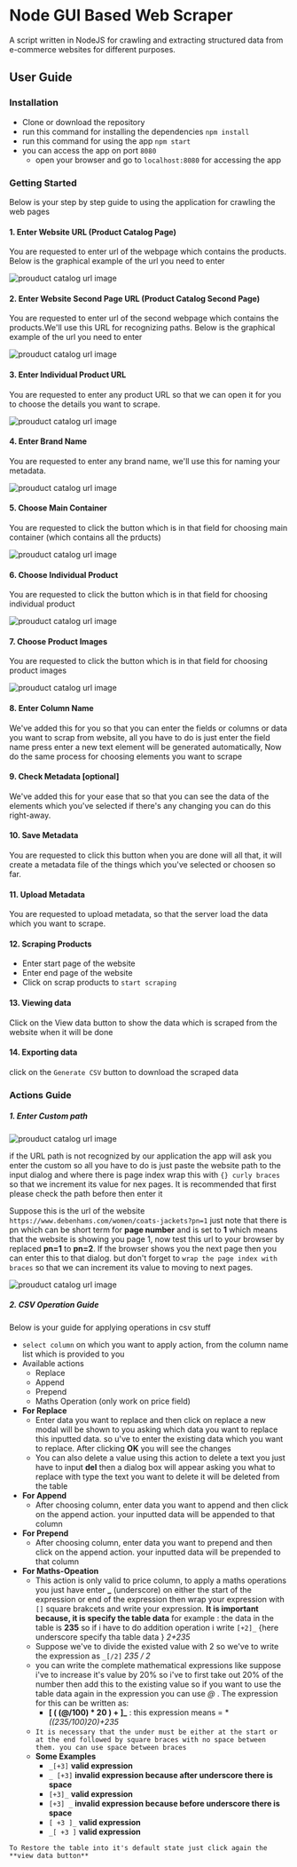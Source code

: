 # Node GUI Based Web Scraper 

A script written in NodeJS for crawling and extracting structured data from e-commerce websites for different purposes.

## User Guide

### Installation

- Clone or download the repository 
- run this command for installing the dependencies `npm install`
- run this command for using the app `npm start`
- you can access the app on port `8080` 
    - open your browser and go to `localhost:8080` for accessing the app

### Getting Started

Below is your step by step guide to using the application for crawling the web pages

#### 1. Enter Website URL (Product Catalog Page)

You are requested to enter url of the webpage which contains the products. Below is the graphical example of the url you need to enter

![prouduct catalog url image](docs/images/main-catalog-url.png)

#### 2. Enter Website Second Page URL (Product Catalog Second Page)

You are requested to enter url of the second webpage which contains the products.We'll use this URL for recognizing paths. Below is the graphical example of the url you need to enter

![prouduct catalog url image](docs/images/main-catalog-second-page-url.png)

#### 3. Enter Individual Product URL

You are requested to enter any product URL so that we can open it for you to choose the details you want to scrape.

![prouduct catalog url image](docs/images/individual-product-url.png)

#### 4. Enter Brand Name

You are requested to enter any brand name, we'll use this for naming your metadata.

![prouduct catalog url image](docs/images/brand-name.png)

#### 5. Choose Main Container

You are requested to click the button which is in that field for choosing main container (which contains all the prducts)

![prouduct catalog url image](docs/images/main-container.png)

#### 6. Choose Individual Product

You are requested to click the button which is in that field for choosing individual product

![prouduct catalog url image](docs/images/single-product.png)


#### 7. Choose Product Images

You are requested to click the button which is in that field for choosing product images

![prouduct catalog url image](docs/images/product-images.png)

#### 8. Enter Column Name

We've added this for you so that you can enter the fields or columns or data you want to scrap from website,
all you have to do is just enter the field name press enter a new text element will be generated automatically, Now do the same process for choosing elements you want to scrape 

#### 9. Check Metadata [optional]

We've added this for your ease that so that you can see the data of the elements which you've selected if there's any changing you can do this right-away.

#### 10. Save Metadata

You are requested to click this button when you are done will all that, it will create a metadata file of the things which you've selected or choosen so far.

#### 11. Upload Metadata

You are requested to upload metadata, so that the server load the data which you want to scrape.

#### 12. Scraping Products

- Enter start page of the website
- Enter end page of the website
- Click on scrap products to `start scraping`

#### 13. Viewing data

Click on the View data button to show the data which is scraped from the website when it will be done

#### 14. Exporting data

click on the `Generate CSV` button to download the scraped data

### Actions Guide

##### 1. Enter Custom path

![prouduct catalog url image](docs/images/unrecognized-path.png)

if the URL path is not recognized by our application the app will ask you enter the custom so all you have to do is just paste the website path to the input dialog and where there is page index wrap this with `{} curly braces` so that we increment its value for nex pages. It is recommended that first please check the path before then enter it

Suppose this is the url of the website 
`https://www.debenhams.com/women/coats-jackets?pn=1`
just note that there is pn which can be short term for **page number** and is set to **1** which means that
the website is showing you page 1, now test this url to your browser by replaced **pn=1** to **pn=2**. If the browser shows you the next page then you can enter this to that dialog. but don't forget to `wrap the page index with braces` so that we can increment its value to moving to next pages.

![prouduct catalog url image](docs/images/unrecognized-path1.png)

##### 2. CSV Operation Guide

Below is your guide for applying operations in csv stuff

- `select column` on which you want to apply action, from the column name list which is provided to you
- Available actions
    - Replace
    - Append
    - Prepend
    - Maths Operation (only work on price field)
- **For Replace**
    - Enter data you want to replace and then click on replace a new modal will be shown to you asking which data you want to replace this inputted data. so u've to enter the existing data which you want to replace. After clicking **OK** you will see the changes
    - You can also delete a value using this action to delete a text you just have to input **del** then a dialog box will appear asking you what to replace with type the text you want to delete it will be deleted from the table
- **For Append**
    - After choosing column, enter data you want to append and then click on the append action. your inputted data will be appended to that column
- **For Prepend**
    - After choosing column, enter data you want to prepend and then click on the append action. your inputted data will be prepended to that column
- **For Maths-Opeation**
    - This action is only valid to price column, to apply a maths operations you just have enter **_** (underscore) on either the start of the expression or end of the expression then wrap your expression with `[]` square brakcets and write your expression. **It is important because, it is specify the table data** for example : the data in the table is **235** so if i have to do addition operation i write 
    `[+2]_` {here underscore specify tha table data } *2+235*
    - Suppose we've to divide the existed value with 2 so we've to write the expression as
    `_[/2]` *235 / 2*
    - you can write the complete mathematical expressions like suppose i've to increase it's value by 20% so i've to first take out 20% of the number then add this to the existing value so if you want to use the table data again in the expression you can use *@* . The expression for this can be written as:
        - **[ ( (@/100) * 20 ) + ]_** : this expression means = **((235/100)*20)+235**
    - `It is necessary that the under must be either at the start or at the end followed by square braces with no space between them. you can use space between braces`
    - **Some Examples**
        - `_[+3]` **valid expression**
        - `_ [+3]` **invalid expression because after underscore there is space**
        - `[+3]_` **valid expression**
        - `[+3] _` **invalid expression because before underscore there is space**
        - `[ +3 ]_` **valid expression**
        - `_[ +3 ]` **valid expression**
    
`To Restore the table into it's default state just click again the **view data button**`